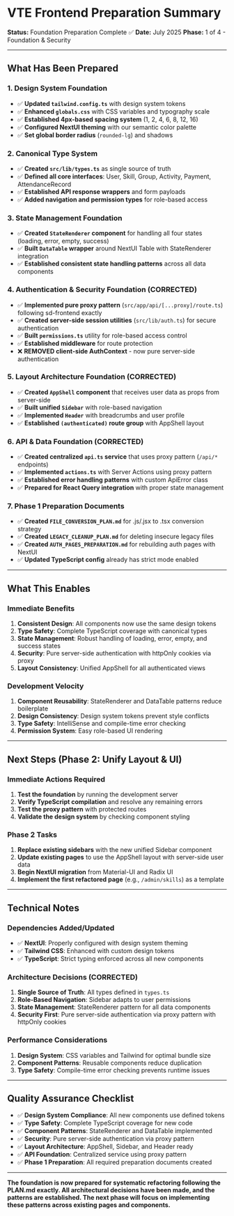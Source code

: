 # VTE Frontend Preparation Summary

**Status:** Foundation Preparation Complete ✅
**Date:** July 2025
**Phase:** 1 of 4 - Foundation & Security

---

## **What Has Been Prepared**

### **1. Design System Foundation**
- ✅ **Updated `tailwind.config.ts`** with design system tokens
- ✅ **Enhanced `globals.css`** with CSS variables and typography scale
- ✅ **Established 4px-based spacing system** (1, 2, 4, 6, 8, 12, 16)
- ✅ **Configured NextUI theming** with our semantic color palette
- ✅ **Set global border radius** (`rounded-lg`) and shadows

### **2. Canonical Type System**
- ✅ **Created `src/lib/types.ts`** as single source of truth
- ✅ **Defined all core interfaces**: User, Skill, Group, Activity, Payment, AttendanceRecord
- ✅ **Established API response wrappers** and form payloads
- ✅ **Added navigation and permission types** for role-based access

### **3. State Management Foundation**
- ✅ **Created `StateRenderer` component** for handling all four states (loading, error, empty, success)
- ✅ **Built `DataTable` wrapper** around NextUI Table with StateRenderer integration
- ✅ **Established consistent state handling patterns** across all data components

### **4. Authentication & Security Foundation (CORRECTED)**
- ✅ **Implemented pure proxy pattern** (`src/app/api/[...proxy]/route.ts`) following sd-frontend exactly
- ✅ **Created server-side session utilities** (`src/lib/auth.ts`) for secure authentication
- ✅ **Built `permissions.ts`** utility for role-based access control
- ✅ **Established middleware** for route protection
- ❌ **REMOVED client-side AuthContext** - now pure server-side authentication

### **5. Layout Architecture Foundation (CORRECTED)**
- ✅ **Created `AppShell` component** that receives user data as props from server-side
- ✅ **Built unified `Sidebar`** with role-based navigation
- ✅ **Implemented `Header`** with breadcrumbs and user profile
- ✅ **Established `(authenticated)` route group** with AppShell layout

### **6. API & Data Foundation (CORRECTED)**
- ✅ **Created centralized `api.ts` service** that uses proxy pattern (`/api/*` endpoints)
- ✅ **Implemented `actions.ts`** with Server Actions using proxy pattern
- ✅ **Established error handling patterns** with custom ApiError class
- ✅ **Prepared for React Query integration** with proper state management

### **7. Phase 1 Preparation Documents**
- ✅ **Created `FILE_CONVERSION_PLAN.md`** for .js/.jsx to .tsx conversion strategy
- ✅ **Created `LEGACY_CLEANUP_PLAN.md`** for deleting insecure legacy files
- ✅ **Created `AUTH_PAGES_PREPARATION.md`** for rebuilding auth pages with NextUI
- ✅ **Updated TypeScript config** already has strict mode enabled

---

## **What This Enables**

### **Immediate Benefits**
1. **Consistent Design**: All components now use the same design tokens
2. **Type Safety**: Complete TypeScript coverage with canonical types
3. **State Management**: Robust handling of loading, error, empty, and success states
4. **Security**: Pure server-side authentication with httpOnly cookies via proxy
5. **Layout Consistency**: Unified AppShell for all authenticated views

### **Development Velocity**
1. **Component Reusability**: StateRenderer and DataTable patterns reduce boilerplate
2. **Design Consistency**: Design system tokens prevent style conflicts
3. **Type Safety**: IntelliSense and compile-time error checking
4. **Permission System**: Easy role-based UI rendering

---

## **Next Steps (Phase 2: Unify Layout & UI)**

### **Immediate Actions Required**
1. **Test the foundation** by running the development server
2. **Verify TypeScript compilation** and resolve any remaining errors
3. **Test the proxy pattern** with protected routes
4. **Validate the design system** by checking component styling

### **Phase 2 Tasks**
1. **Replace existing sidebars** with the new unified Sidebar component
2. **Update existing pages** to use the AppShell layout with server-side user data
3. **Begin NextUI migration** from Material-UI and Radix UI
4. **Implement the first refactored page** (e.g., `/admin/skills`) as a template

---

## **Technical Notes**

### **Dependencies Added/Updated**
- ✅ **NextUI**: Properly configured with design system theming
- ✅ **Tailwind CSS**: Enhanced with custom design tokens
- ✅ **TypeScript**: Strict typing enforced across all new components

### **Architecture Decisions (CORRECTED)**
1. **Single Source of Truth**: All types defined in `types.ts`
2. **Role-Based Navigation**: Sidebar adapts to user permissions
3. **State Management**: StateRenderer pattern for all data components
4. **Security First**: Pure server-side authentication via proxy pattern with httpOnly cookies

### **Performance Considerations**
1. **Design System**: CSS variables and Tailwind for optimal bundle size
2. **Component Patterns**: Reusable components reduce duplication
3. **Type Safety**: Compile-time error checking prevents runtime issues

---

## **Quality Assurance Checklist**

- ✅ **Design System Compliance**: All new components use defined tokens
- ✅ **Type Safety**: Complete TypeScript coverage for new code
- ✅ **Component Patterns**: StateRenderer and DataTable implemented
- ✅ **Security**: Pure server-side authentication via proxy pattern
- ✅ **Layout Architecture**: AppShell, Sidebar, and Header ready
- ✅ **API Foundation**: Centralized service using proxy pattern
- ✅ **Phase 1 Preparation**: All required preparation documents created

---

**The foundation is now prepared for systematic refactoring following the PLAN.md exactly. All architectural decisions have been made, and the patterns are established. The next phase will focus on implementing these patterns across existing pages and components.**
